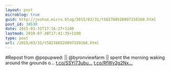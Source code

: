 ```yaml
---
layout: post
microblog: true
guid: http://joshua.micro.blog/2015/03/31/t582788528897159168.html
post_id: 38530
date: 2015-03-31T17:16:27+1100
lastmod: 2019-07-30T17:41:35+1100
type: post
url: /2015/03/31/t582788528897159168.html
---
```

#Repost from @popupwed: || @byronviewfarm || spent the morning waking around the grounds o… [t.co/SSYI73ubu...](http://t.co/SSYI73ubuJ) [t.co/RfWv2g2Nx...](http://t.co/RfWv2g2Nxi)
